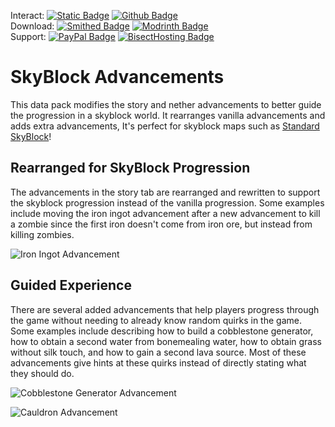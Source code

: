 Interact:	[![Static Badge](https://img.shields.io/badge/_-Discord-black?logo=discord&logoColor=%235865F2&labelColor=black&color=%235865F2)](https://discord.gg/mzWSZuGatd)
[![Github Badge](https://img.shields.io/badge/_-GitHub-black?logo=github&logoColor=white&labelColor=%23181717&color=white&)](https://github.com/BluePsychoRanger/SkyBlock_Collection)  
Download: [![Smithed Badge](https://img.shields.io/badge/_-Smithed-black?logo=hackthebox&logoColor=%231b48c4&labelColor=black&color=%231b48c4)](https://smithed.net/packs/skyblock-advancements)
[![Modrinth Badge](https://img.shields.io/badge/_-Modrinth-black?logo=modrinth&logoColor=%2300AF5C&labelColor=black&color=%2300AF5C)](https://modrinth.com/datapack/skyblock-advancements)  
Support: [![PayPal Badge](https://img.shields.io/badge/_%20-Paypal-black?logo=paypal&logoColor=%230079C1&labelColor=black&color=%230079C1)](https://www.paypal.com/paypalme/epyonprojects)
[![BisectHosting Badge](https://img.shields.io/badge/Rent%20a%20Server-black?logo=bisecthosting&logoColor=%2306ddff&labelColor=%23030525&color=%2337e3f3)](https://www.bisecthosting.com/skyvoid)

# SkyBlock Advancements
This data pack modifies the story and nether advancements to better guide the progression in a skyblock world. It rearranges vanilla advancements and adds extra advancements, It's perfect for skyblock maps such as [Standard SkyBlock](https://smithed.net/packs/standard-skyblock)!

## Rearranged for SkyBlock Progression
The advancements in the story tab are rearranged and rewritten to support the skyblock progression instead of the vanilla progression. Some examples include moving the iron ingot advancement after a new advancement to kill a zombie since the first iron doesn't come from iron ore, but instead from killing zombies.

![Iron Ingot Advancement](https://raw.githubusercontent.com/BluePsychoRanger/SkyBlock_Collection/main/images/iron_ingot_advancement.png)

## Guided Experience
There are several added advancements that help players progress through the game without needing to already know random quirks in the game. Some examples include describing how to build a cobblestone generator, how to obtain a second water from bonemealing water, how to obtain grass without silk touch, and how to gain a second lava source. Most of these advancements give hints at these quirks instead of directly stating what they should do.

![Cobblestone Generator Advancement](https://raw.githubusercontent.com/BluePsychoRanger/SkyBlock_Collection/main/images/cobblestone_gen_advancement.png)

![Cauldron Advancement](https://raw.githubusercontent.com/BluePsychoRanger/SkyBlock_Collection/main/images/cauldron_advancement.png)
